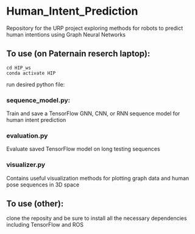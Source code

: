 # Human_Intent_Prediction
Repository for the URP project exploring methods for robots to predict human intentions using Graph Neural Networks


## To use (on Paternain reserch laptop):

```
cd HIP_ws
conda activate HIP
```

run desired python file:

### sequence_model.py:
Train and save a TensorFlow GNN, CNN, or RNN sequence model for human intent prediction

### evaluation.py
Evaluate saved TensorFlow model on long testing sequences

### visualizer.py
Contains useful visualization methods for plotting graph data and human pose sequences in 3D space

## To use (other):

clone the reposity and be sure to install all the necessary dependencies including TensorFlow and ROS
